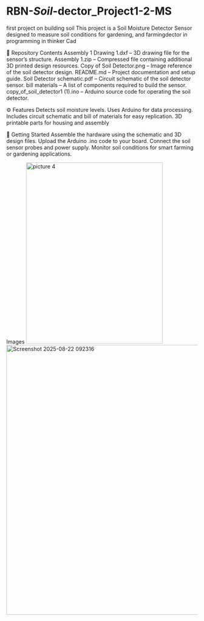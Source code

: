 # RBN-_Soil_-dector_Project1-2-MS
first project on building soil This project is a Soil Moisture Detector Sensor designed to measure soil conditions for gardening, and farmingdector in programming in thinker Cad 

📂 Repository Contents
Assembly 1 Drawing 1.dxf – 3D drawing file for the sensor’s structure.
Assembly 1.zip – Compressed file containing additional 3D printed design resources.
Copy of Soil Detector.png – Image reference of the soil detector design.
README.md – Project documentation and setup guide.
Soil Detector schematic.pdf – Circuit schematic of the soil detector sensor.
bill materials – A list of components required to build the sensor.
copy_of_soil_detector1 (1).ino – Arduino source code for operating the soil detector.

⚙️ Features
Detects soil moisture levels.
Uses Arduino for data processing.
Includes circuit schematic and bill of materials for easy replication.
3D printable parts for housing and assembly

🚀 Getting Started
Assemble the hardware using the schematic and 3D design files.
Upload the Arduino .ino code to your board.
Connect the soil sensor probes and power supply.
Monitor soil conditions for smart farming or gardening applications.

Images
<img width="360" height="477" alt="picture 4" src="https://github.com/user-attachments/assets/24943bbb-013b-45a0-89fc-b65248afc5a2" />
<img width="1365" height="710" alt="Screenshot 2025-08-22 092316" src="https://github.com/user-attachments/assets/93960e2b-657e-410f-aa8b-4694b04c55a3" />


